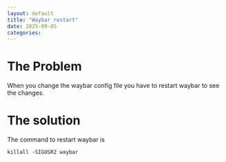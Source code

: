 ```yaml
---
layout: default
title: "Waybar restart"
date: 2025-09-05 
categories: 
---
```

# The Problem

When you change the waybar config file you have to restart waybar to see the changes.

# The solution

The command to restart waybar is
```
killall -SIGUSR2 waybar
```
